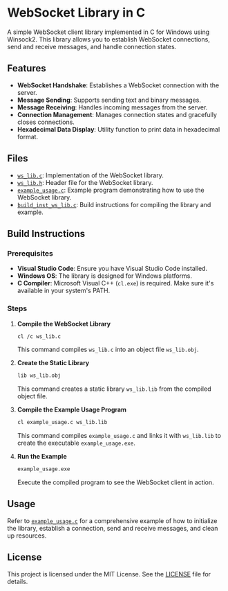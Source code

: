 # WebSocket Library in C

A simple WebSocket client library implemented in C for Windows using Winsock2. This library allows you to establish WebSocket connections, send and receive messages, and handle connection states.

## Features

- **WebSocket Handshake**: Establishes a WebSocket connection with the server.
- **Message Sending**: Supports sending text and binary messages.
- **Message Receiving**: Handles incoming messages from the server.
- **Connection Management**: Manages connection states and gracefully closes connections.
- **Hexadecimal Data Display**: Utility function to print data in hexadecimal format.

## Files

- [`ws_lib.c`](c:ws_lib.c): Implementation of the WebSocket library.
- [`ws_lib.h`](ws_lib.h): Header file for the WebSocket library.
- [`example_usage.c`](c:example_usage.c): Example program demonstrating how to use the WebSocket library.
- [`build_inst_ws_lib.c`](c:build_inst_ws_lib.c): Build instructions for compiling the library and example.

## Build Instructions

### Prerequisites

- **Visual Studio Code**: Ensure you have Visual Studio Code installed.
- **Windows OS**: The library is designed for Windows platforms.
- **C Compiler**: Microsoft Visual C++ (`cl.exe`) is required. Make sure it's available in your system's PATH.

### Steps

1. **Compile the WebSocket Library**

    ```bash
    cl /c ws_lib.c
    ```

    This command compiles `ws_lib.c` into an object file `ws_lib.obj`.

2. **Create the Static Library**

    ```bash
    lib ws_lib.obj
    ```

    This command creates a static library `ws_lib.lib` from the compiled object file.

3. **Compile the Example Usage Program**

    ```bash
    cl example_usage.c ws_lib.lib
    ```

    This command compiles `example_usage.c` and links it with `ws_lib.lib` to create the executable `example_usage.exe`.

4. **Run the Example**

    ```bash
    example_usage.exe
    ```

    Execute the compiled program to see the WebSocket client in action.

## Usage

Refer to [`example_usage.c`](c:example_usage.c) for a comprehensive example of how to initialize the library, establish a connection, send and receive messages, and clean up resources.

## License

This project is licensed under the MIT License. See the [LICENSE](LICENSE) file for details.